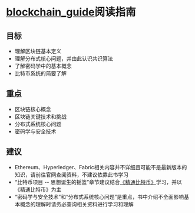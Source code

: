 # [blockchain_guide](https://github.com/China-Blockchain/blockchain_guide)阅读指南
## 目标
* 理解区块链基本定义
* 理解分布式核心问题，并由此认识共识算法
* 了解密码学中的基本概念
* 比特币系统的简要了解
## 重点
* 区块链核心概念
* 区块链关键技术和挑战
* 分布式系统核心问题
* 密码学与安全技术
## 建议
* Ethereum、Hyperledger、Fabric相关内容并不详细且可能不是最新版本的知识，请前往官网查阅资料，不建议依靠此书学习
* “比特币项目 -- 思想诞生的摇篮”章节建议结合[《精通比特币》](https://github.com/China-Blockchain/bitcoinbook)学习，并以《精通比特币》为主
* “密码学与安全技术”和“分布式系统核心问题”是重点，书中介绍不全面影响基本概念的理解时请务必查询相关资料进行学习和理解
